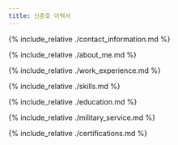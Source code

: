 ```yaml
---
title: 신춘호 이력서
---
```


{% include_relative ./contact_information.md %}

{% include_relative ./about_me.md %}

{% include_relative ./work_experience.md %}

{% include_relative ./skills.md %}

{% include_relative ./education.md %}

{% include_relative ./military_service.md %}

{% include_relative ./certifications.md %}
